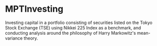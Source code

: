 # MPTInvesting
Investing capital in a portfolio consisting of securities listed on the Tokyo Stock Exchange (TSE) using Nikkei 225 Index as a benchmark, and conducting analysis around the philosophy of Harry Markowitz's mean-variance theory.
